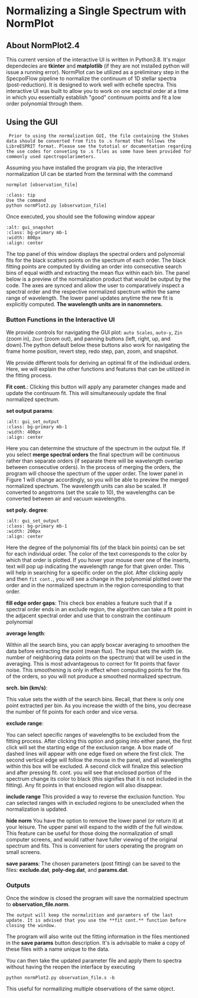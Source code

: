 # Normalizing a Single Spectrum with NormPlot

## About NormPlot2.4 

This current version of the interactive UI is written in Python3.8. It's major dependecies are **tkinter** and **matplotlib** (if they are not installed python will issue a running error). NormPlot can be utilized as a preliminary step in the SpecpolFlow pipeline to normalize the continuum of 1D stellar spectra (post-reduction). It is designed to work well with echelle spectra. This interactive UI was built to allow you to work on one sepctral order at a time in which you essentially establish "good" continuum points and fit a low order polynomial through them.


## Using the GUI

```{note}
 Prior to using the normalization GUI, the file containing the Stokes data should be converted from fits to .s format that follows the LibreESPRIT format. Please see the tutotial or documentation regarding the use codes for conveting to .s files as some have been provided for commonly used spectropolarimeters.  
```


Assuming you have installed the program via pip, the interactive normalization UI can be started from the terminal with the command 

```
normplot [observation_file]
```

`````{admonition} Command line alternative (if NormPlot is not pip installed)
:class: tip 
Use the command  
python normPlot2.py [observation_file]
`````

Once executed, you should see the following window appear

```{image} ../normplot_images/user_guide_gui.png
:alt: gui_snapshot
:class: bg-primary mb-1
:width: 800px
:align: center
```

The top panel of this window displays the spectral orders and polynomial fits for the black scatters points on the spectrum of each order. The black fitting points are computed by dividing an order into consecutive search bins of equal width and extracting the mean flux within each bin. The panel below is a preview of the normalization product that would be output by the code. The axes are synced and allow the user to comparatively inspect  a spectral order and the respective normalized spectrum within the same range of wavelength. The lower panel updates anytime the new fit is explicitly computed. **The wavelength  units are in nanomneters.**

### Button Functions in the Interactive UI

We provide controls for navigating the GUI plot:
`auto Scales`, `auto-y`, `Zin` (zoom in), `Zout` (zoom out), and panning buttons (left, right, up, and down).The python default below these buttons also work for navigating the frame home position, revert step, redo step, pan, zoom, and snapshot.

We provide different tools for deriving an optimal fit of the individual orders. Here, we will explain the other functions and features that can be utilized in the fitting process. 

**Fit cont.**: 
Clicking this button will apply any parameter changes made and update the continuum fit. This will simultaneously update the final normalized spectrum. 


**set output params**:  

```{image} ../normplot_images/user_guide_set_output.png
:alt: gui_set_output
:class: bg-primary mb-1
:width: 400px
:align: center
```

Here you can determine the structure of the spectrum in the output file. If you select **merge spectral orders** the final spectrum will be continuous rather than separate orders (if separate there will be wavelength overlap between consecutive orders). In the process of merging the orders, the program will choose the spectrum of the upper order. The lower panel in Figure 1 will change accordingly, so you will be able to preview the merged normalized spectrum. The wavelength  units can also be scaled. If converted to angstroms (set the scale to 10), the wavelengths can be converted between air and vacuum wavelengths. 

**set poly. degree**:

```{image} ../normplot_images/user_guide_polyfit_params.png
:alt: gui_set_output
:class: bg-primary mb-1
:width: 200px
:align: center
```

Here the degree of the polynomial fits (of the black bin points)  can be set for each individual order. The color of the text corresponds to the color by which that order is plotted. If you hover your mouse over one of the inserts, text will pop up indicating the wavelength range for that given order. This will help in searching for a specific order on the plot. After clicking apply and then `fit cont.`, you will see a change in the polynomial plotted over the order and in the normalized spectrum in the region corresponding to that order. 

**fill edge order gaps**: 
This check box enables a feature such that if a spectral order ends in an exclude region, the algorithm can take a fit point in the adjacent spectral order and use that to constrain the continuum polynomial

**average length**:

Within all the search bins, you can apply boxcar averaging to smoothen the data before extracting the point (mean flux). The input sets the width (ie. number of neighboring data points on the spectrum) that will be used in the averaging. This is most advantageous to correct for fit points that favor noise. This smoothening is only in effect when computing points for the fits of the orders, so you will not produce a smoothed normalized spectrum.     

**srch. bin (km/s)**:

This value sets the width of the search bins. Recall, that there is only one point extracted per bin. As you increase the width of the bins, you decrease the number of fit points for each order and vice versa. 

**exclude range**:

You can select specific ranges of wavelengths to be excluded from the fitting process. After clicking this option and going into either panel, the first click will set the starting edge of the exclusion range. A box made of dashed lines will appear with one edge fixed on where the first click. The second vertical edge will follow the mouse in the panel, and  all wavelengths within this box will be excluded. A second click will finalize this selection and after pressing fit. cont. you will see that enclosed portion of the spectrum change its color to black (this signifies that it is not included in the fitting). Any fit points in that enclosed region will also disappear. 

**include range** 
This provided a way to reverse the exclusion function. You can selected ranges with in excluded regions to be unexcluded when the normalization is updated. 

**hide norm**
You have the option to remove the lower panel (or return it) at your leisure. The upper panel will expand to the width of the full window. This feature can be useful for those doing the normalization of small computer screens, and would rather have fuller viewing of the original spectrum and fits. This is convenient for users operating the program on small screens.

**save params**: 
The chosen parameters (post fitting) can be saved to the files:  **exclude.dat**, **poly-deg.dat**, and **params.dat**.

###  Outputs 
Once the window is closed the program will save the normalzied spectrum to **observation_file.norm**.
```{note}
The output will keep the normalzition and paramters of the last update. It is advised that you use the **fit cont.** function before closing the window.
```

The program will also write out the fitting information in the files mentioned in the **save params** button description. It's is advisable to make a copy of these files with a name unique to the data. 

You can then take the updated parameter file and apply them to spectra without having the reopen the interface by executing
```
python normPlot2.py observation_file.s -b
```
This useful for normailizing multiple observations of the same object. 



